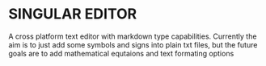 # SINGULAR EDITOR

A cross platform text editor with markdown type capabilities. Currently the aim is to just add some symbols and signs into plain txt files, but the future goals are 
to add mathematical equtaions and text formating options

